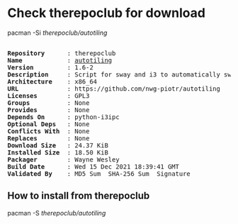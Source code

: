 # Check therepoclub for download

pacman -Si *therepoclub/autotiling*

<div class="highlight"><pre class="highlight"><text>
<b>Repository</b>      : therepoclub
<b>Name</b>            : <a href="../../x86_64/autotiling-1.6-2-x86_64.pkg.tar.zst">autotiling</a>
<b>Version</b>         : 1.6-2
<b>Description</b>     : Script for sway and i3 to automatically switch the horizontal / vertical window split orientation
<b>Architecture</b>    : x86_64
<b>URL</b>             : https://github.com/nwg-piotr/autotiling
<b>Licenses</b>        : GPL3
<b>Groups</b>          : None
<b>Provides</b>        : None
<b>Depends On</b>      : python-i3ipc
<b>Optional Deps</b>   : None
<b>Conflicts With</b>  : None
<b>Replaces</b>        : None
<b>Download Size</b>   : 24.37 KiB
<b>Installed Size</b>  : 18.50 KiB
<b>Packager</b>        : Wayne Wesley <wayne6324@gmail.com>
<b>Build Date</b>      : Wed 15 Dec 2021 18:39:41 GMT
<b>Validated By</b>    : MD5 Sum  SHA-256 Sum  Signature
</text></pre></div>

## How to install from therepoclub

pacman -S *therepoclub/autotiling*
